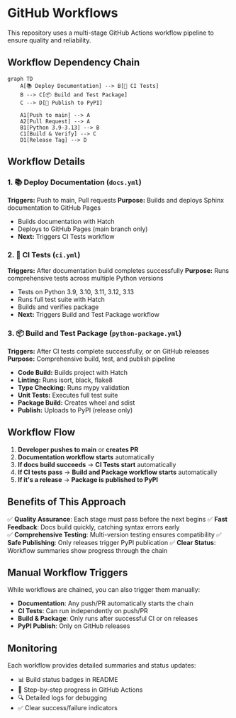 # GitHub Workflows

This repository uses a multi-stage GitHub Actions workflow pipeline to ensure quality and reliability.

## Workflow Dependency Chain

```mermaid
graph TD
    A[📚 Deploy Documentation] --> B[🧪 CI Tests]
    B --> C[📦 Build and Test Package]
    C --> D[🚀 Publish to PyPI]
    
    A1[Push to main] --> A
    A2[Pull Request] --> A
    B1[Python 3.9-3.13] --> B
    C1[Build & Verify] --> C
    D1[Release Tag] --> D
```

## Workflow Details

### 1. 📚 Deploy Documentation (`docs.yml`)
**Triggers:** Push to main, Pull requests
**Purpose:** Builds and deploys Sphinx documentation to GitHub Pages

- Builds documentation with Hatch
- Deploys to GitHub Pages (main branch only)
- **Next:** Triggers CI Tests workflow

### 2. 🧪 CI Tests (`ci.yml`)  
**Triggers:** After documentation build completes successfully
**Purpose:** Runs comprehensive tests across multiple Python versions

- Tests on Python 3.9, 3.10, 3.11, 3.12, 3.13
- Runs full test suite with Hatch
- Builds and verifies package
- **Next:** Triggers Build and Test Package workflow

### 3. 📦 Build and Test Package (`python-package.yml`)
**Triggers:** After CI tests complete successfully, or on GitHub releases
**Purpose:** Comprehensive build, test, and publish pipeline

- **Code Build:** Builds project with Hatch
- **Linting:** Runs isort, black, flake8
- **Type Checking:** Runs mypy validation  
- **Unit Tests:** Executes full test suite
- **Package Build:** Creates wheel and sdist
- **Publish:** Uploads to PyPI (release only)

## Workflow Flow

1. **Developer pushes to main** or **creates PR**
2. **Documentation workflow starts** automatically
3. **If docs build succeeds** → **CI Tests start** automatically  
4. **If CI tests pass** → **Build and Package workflow starts** automatically
5. **If it's a release** → **Package is published to PyPI**

## Benefits of This Approach

✅ **Quality Assurance**: Each stage must pass before the next begins
✅ **Fast Feedback**: Docs build quickly, catching syntax errors early  
✅ **Comprehensive Testing**: Multi-version testing ensures compatibility
✅ **Safe Publishing**: Only releases trigger PyPI publication
✅ **Clear Status**: Workflow summaries show progress through the chain

## Manual Workflow Triggers

While workflows are chained, you can also trigger them manually:

- **Documentation**: Any push/PR automatically starts the chain
- **CI Tests**: Can run independently on push/PR
- **Build & Package**: Only runs after successful CI or on releases
- **PyPI Publish**: Only on GitHub releases

## Monitoring

Each workflow provides detailed summaries and status updates:
- 📊 Build status badges in README
- 📝 Step-by-step progress in GitHub Actions
- 🔍 Detailed logs for debugging
- ✅ Clear success/failure indicators
